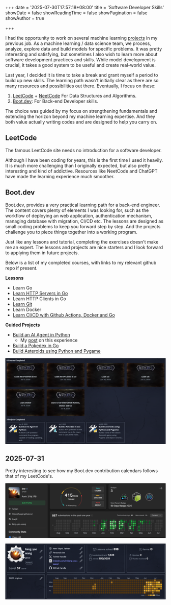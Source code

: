 +++
date = '2025-07-30T17:57:18+08:00'
title = 'Software Developer Skills'
showDate = false
showReadingTime = false
showPagination = false
showAuthor = true

+++

I had the opportunity to work on several machine learning [projects](/wistron) in my previous job.
As a machine learning / data science team, we process, analyze, explore data and build models for specific problems. It was pretty interesting and satisfying, but sometimes I also wish to learn more about software development practices and skills. While model development is crucial, it takes a good system to be useful and create real-world value.

Last year, I decided it is time to take a break and grant myself a period to build up new skills.
The learning path wasn't initially clear as there are so many resources and possibilities out there. Eventually, I focus on these:

1. [LeetCode](https://leetcode.com/) + [NeetCode](https://neetcode.io/) For Data Structures and Algorithms.
2. [Boot.dev](https://boot.dev/): For Back-end Developer skills.
    
The choice was guided by my focus on strengthening fundamentals and extending the horizon beyond my machine learning expertise. And they both value actually writing codes and are designed to help you carry on.

## LeetCode 

The famous LeetCode site needs no introduction for a software developer. 

Although I have been coding for years, this is the first time I used it heavily.
It is much more challenging than I originally expected, but also pretty interesting and kind of addictive.
Resources like NeetCode and ChatGPT have made the learning experience much smoother. 


## Boot.dev

Boot.dev, provides a very practical learning path for a back-end engineer. The content covers plenty of elements I was looking for, such as the workflow of deploying an web application, authentication mechanism, managing database with migration, CI/CD etc. The lessons are designed as small coding problems to keep you forward step by step. And the projects challenge you to piece things together into a working program. 

Just like any lessons and tutorial, completing the exercises doesn't make me an expert. 
The lessons and projects are nice starters and I look forward to applying them in future projects. 

Below is a list of my completed courses, with links to my relevant github repo if present.

**Lessons**

- Learn Go
- [Learn HTTP Servers in Go](https://github.com/lywgit/bootdev_chirpy)
- Learn HTTP Clients in Go
- [Learn Git](https://github.com/lywgit/webflyx)
- Learn Docker
- [Learn CI/CD with Github Actions, Docker and Go](https://github.com/lywgit/learn-cicd-starter)

**Guided Projects** 

- [Build an AI Agent in Python](https://github.com/lywgit/bootdev_ai_agent_in_python)
    - My [post](posts/2025-06-13-ai-agent-fun) on this experience
- [Build a Pokedex in Go](https://github.com/lywgit/bootdev_pokedex_in_go)
- [Build Asteroids using Python and Pygame](https://github.com/lywgit/bootdev-asteroids-pygame)


![boot.dev completed courses](bootdev-projects-2025-07-31.png "A screenshot of my Boot.dev completed courses")



## 2025-07-31

Pretty interesting to see how my Boot.dev contribution calendars follows that of my LeetCode's.

![leet code activity](leetcode415-2025-07-31.png "My LeetCode activity graph")

![boot.dev activity](bootdev-2025-07-31.png "My Boot.dev activity graph")


